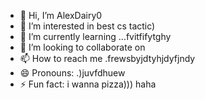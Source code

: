 - 👋 Hi, I’m AlexDairy0
- 👀 I’m interested in best cs tactic)
- 🌱 I’m currently learning ...fvitfifytghy
- 💞️ I’m looking to collaborate on 
- 📫 How to reach me .frewsbyjdtyhjdyfjndy
- 😄 Pronouns: .)juvfdhuew
- ⚡ Fun fact: i wanna pizza))) haha
<!---
AlexDairy0/AlexDairy0 is a ✨ special ✨ repository because its `README.md` (this file) appears on your GitHub profile.
You can click the Preview link to take a look at your changes.
---
